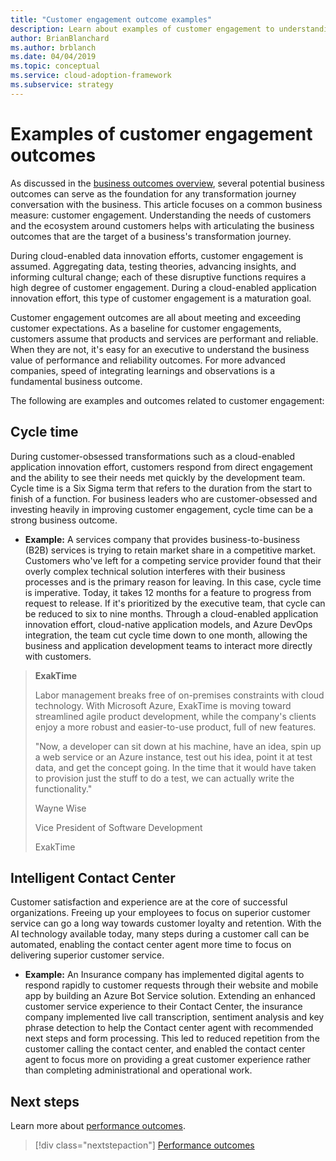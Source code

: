 ```yaml
---
title: "Customer engagement outcome examples"
description: Learn about examples of customer engagement to understanding the needs of customers and the ecosystem around them during their business transformation journey.
author: BrianBlanchard
ms.author: brblanch
ms.date: 04/04/2019
ms.topic: conceptual
ms.service: cloud-adoption-framework
ms.subservice: strategy
---
```


<!-- cSpell:ignore ExakTime -->

# Examples of customer engagement outcomes

As discussed in the [business outcomes overview](./index.md), several potential business outcomes can serve as the foundation for any transformation journey conversation with the business. This article focuses on a common business measure: customer engagement. Understanding the needs of customers and the ecosystem around customers helps with articulating the business outcomes that are the target of a business's transformation journey.

During cloud-enabled data innovation efforts, customer engagement is assumed. Aggregating data, testing theories, advancing insights, and informing cultural change; each of these disruptive functions requires a high degree of customer engagement. During a cloud-enabled application innovation effort, this type of customer engagement is a maturation goal.

Customer engagement outcomes are all about meeting and exceeding customer expectations. As a baseline for customer engagements, customers assume that products and services are performant and reliable. When they are not, it's easy for an executive to understand the business value of performance and reliability outcomes. For more advanced companies, speed of integrating learnings and observations is a fundamental business outcome.

The following are examples and outcomes related to customer engagement:

## Cycle time

During customer-obsessed transformations such as a cloud-enabled application innovation effort, customers respond from direct engagement and the ability to see their needs met quickly by the development team. Cycle time is a Six Sigma term that refers to the duration from the start to finish of a function. For business leaders who are customer-obsessed and investing heavily in improving customer engagement, cycle time can be a strong business outcome.

- **Example:** A services company that provides business-to-business (B2B) services is trying to retain market share in a competitive market. Customers who've left for a competing service provider found that their overly complex technical solution interferes with their business processes and is the primary reason for leaving. In this case, cycle time is imperative. Today, it takes 12 months for a feature to progress from request to release. If it's prioritized by the executive team, that cycle can be reduced to six to nine months. Through a cloud-enabled application innovation effort, cloud-native application models, and Azure DevOps integration, the team cut cycle time down to one month, allowing the business and application development teams to interact more directly with customers.

<!--docsTest:ignore "Wayne Wise" "Vice President of Software Development" -->

> **ExakTime**
>
> Labor management breaks free of on-premises constraints with cloud technology. With Microsoft Azure, ExakTime is moving toward streamlined agile product development, while the company's clients enjoy a more robust and easier-to-use product, full of new features.
>
> "Now, a developer can sit down at his machine, have an idea, spin up a web service or an Azure instance, test out his idea, point it at test data, and get the concept going. In the time that it would have taken to provision just the stuff to do a test, we can actually write the functionality."
>
> Wayne Wise
>
> Vice President of Software Development
>
> ExakTime

## Intelligent Contact Center

Customer satisfaction and experience are at the core of successful organizations. Freeing up your employees to focus on superior customer service can go a long way towards customer loyalty and retention. With the AI technology available today, many steps during a customer call can be automated, enabling the contact center agent more time to focus on delivering superior customer service.

- **Example:** An Insurance company has implemented digital agents to respond rapidly to customer requests through their website and mobile app by building an Azure Bot Service solution. Extending an enhanced customer service experience to their Contact Center, the insurance company implemented live call transcription, sentiment analysis and key phrase detection to help the Contact center agent with recommended next steps and form processing. This led to reduced repetition from the customer calling the contact center, and enabled the contact center agent to focus more on providing a great customer experience rather than completing administrational and operational work.

## Next steps

Learn more about [performance outcomes](./performance-outcomes.md).

> [!div class="nextstepaction"]
> [Performance outcomes](./performance-outcomes.md)
